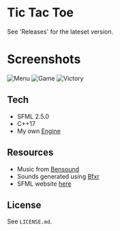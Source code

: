 # Tic Tac Toe

See 'Releases' for the lateset version.

# Screenshots
![Menu](https://i.imgur.com/KFwlmd7.png)
![Game](https://i.imgur.com/Grpvt0Z.png)
![Victory](https://i.imgur.com/1NHNwoW.png)


## Tech
* SFML 2.5.0
* C++17
* My own [Engine](https://github.com/Condzi/Engine)

## Resources
* Music from [Bensound](https://www.bensound.com/)
* Sounds generated using [Bfxr](https://www.bfxr.net/)
* SFML website [here](http://sfml-dev.org)

## License
See `LICENSE.md`.
